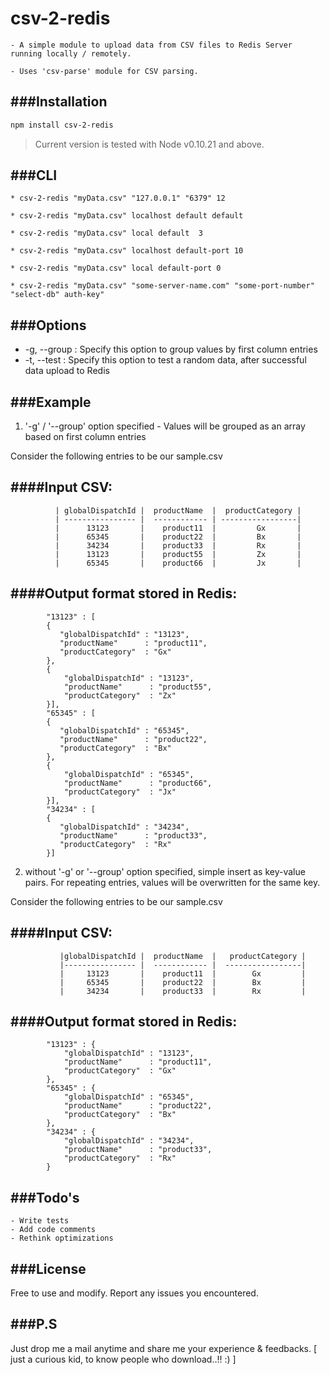 # csv-2-redis

    - A simple module to upload data from CSV files to Redis Server running locally / remotely.

    - Uses 'csv-parse' module for CSV parsing. 


###Installation
---------------
```sh
npm install csv-2-redis

```
> Current version is tested with Node v0.10.21 and above.


###CLI 
------
 ```
 * csv-2-redis "myData.csv" "127.0.0.1" "6379" 12

 * csv-2-redis "myData.csv" localhost default default
    
 * csv-2-redis "myData.csv" local default  3

 * csv-2-redis "myData.csv" localhost default-port 10
    
 * csv-2-redis "myData.csv" local default-port 0

 * csv-2-redis "myData.csv" "some-server-name.com" "some-port-number" "select-db" auth-key"
 ```
 

###Options
-----------
* -g, --group    : Specify this option to group values by first column entries
* -t, --test     : Specify this option to test a random data, after successful data upload to Redis

###Example
---------
 1. '-g' / '--group' option specified - Values will be grouped as an array based on first column entries  
    
 Consider the following entries to be our sample.csv
                
 ####Input CSV:
 --------------
              | globalDispatchId |  productName  |  productCategory |
              | ---------------- |  ------------ | -----------------|
              |      13123       |    product11  |         Gx       |
              |      65345       |    product22  |         Bx       |
              |      34234       |    product33  |         Rx       | 
              |      13123       |    product55  |         Zx       |
              |      65345       |    product66  |         Jx       |
            
 ####Output format stored in Redis:
 ----------------------------------
            
            "13123" : [
            {
               "globalDispatchId" : "13123",
               "productName"      : "product11",
               "productCategory"  : "Gx"           
            },
            {
                "globalDispatchId" : "13123",
                "productName"      : "product55",
                "productCategory"  : "Zx" 
            }],
            "65345" : [
            {
               "globalDispatchId" : "65345",
               "productName"      : "product22",
               "productCategory"  : "Bx"           
            },
            {
                "globalDispatchId" : "65345",
                "productName"      : "product66",
                "productCategory"  : "Jx" 
            }],
            "34234" : [
            {
               "globalDispatchId" : "34234",
               "productName"      : "product33",
               "productCategory"  : "Rx"           
            }]
            
 2. without '-g' or '--group' option specified, simple insert as key-value pairs. For repeating entries, values will be overwritten for the same key.
        
 Consider the following entries to be our sample.csv
            
 ####Input CSV:
 --------------
               |globalDispatchId |  productName  |   productCategory |
               |---------------- |  ------------ |  -----------------|
               |     13123       |    product11  |        Gx         |
               |     65345       |    product22  |        Bx         |
               |     34234       |    product33  |        Rx         |
        
 ####Output format stored in Redis:
 ----------------------------------
            "13123" : {
                "globalDispatchId" : "13123",
                "productName"      : "product11",
                "productCategory"  : "Gx"           
            },
            "65345" : {
                "globalDispatchId" : "65345",
                "productName"      : "product22",
                "productCategory"  : "Bx"           
            },
            "34234" : {
                "globalDispatchId" : "34234",
                "productName"      : "product33",
                "productCategory"  : "Rx"           
            }           

###Todo's
---------
    - Write tests
    - Add code comments
    - Rethink optimizations

###License
----------
Free to use and modify. Report any issues you encountered.


###P.S
------
Just drop me a mail anytime and share me your experience & feedbacks. [ just a curious kid, to know people who download..!! :) ]
